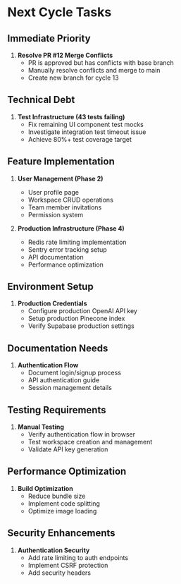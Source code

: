 # Next Cycle Tasks

## Immediate Priority
1. **Resolve PR #12 Merge Conflicts**
   - PR is approved but has conflicts with base branch
   - Manually resolve conflicts and merge to main
   - Create new branch for cycle 13

## Technical Debt
1. **Test Infrastructure (43 tests failing)**
   - Fix remaining UI component test mocks
   - Investigate integration test timeout issue
   - Achieve 80%+ test coverage target

## Feature Implementation
1. **User Management (Phase 2)**
   - User profile page
   - Workspace CRUD operations
   - Team member invitations
   - Permission system

2. **Production Infrastructure (Phase 4)**
   - Redis rate limiting implementation
   - Sentry error tracking setup
   - API documentation
   - Performance optimization

## Environment Setup
1. **Production Credentials**
   - Configure production OpenAI API key
   - Setup production Pinecone index
   - Verify Supabase production settings

## Documentation Needs
1. **Authentication Flow**
   - Document login/signup process
   - API authentication guide
   - Session management details

## Testing Requirements
1. **Manual Testing**
   - Verify authentication flow in browser
   - Test workspace creation and management
   - Validate API key generation

## Performance Optimization
1. **Build Optimization**
   - Reduce bundle size
   - Implement code splitting
   - Optimize image loading

## Security Enhancements
1. **Authentication Security**
   - Add rate limiting to auth endpoints
   - Implement CSRF protection
   - Add security headers

